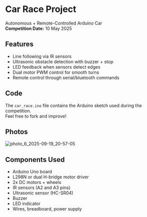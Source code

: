 
#  Car Race Project

Autonomous + Remote-Controlled Arduino Car  
**Competition Date:** 10 May 2025  

## Features
- Line following via IR sensors
- Ultrasonic obstacle detection with buzzer + stop
- LED feedback when sensors detect edges
- Dual motor PWM control for smooth turns
- Remote control through serial/bluetooth commands

## Code
The `car_race.ino` file contains the Arduino sketch used during the competition.  
Feel free to fork and improve!

## Photos

![photo_6_2025-09-19_20-57-05](https://github.com/user-attachments/assets/19ce3665-1d26-4ad5-8150-53f14123834f)

## Components Used

- Arduino Uno board
- L298N or dual H-bridge motor driver
- 2x DC motors + wheels
- IR sensors (A2 and A3 pins)
- Ultrasonic sensor (HC-SR04)
- Buzzer
- LED indicator
- Wires, breadboard, power supply
